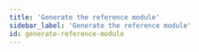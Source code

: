 ```yaml
---
title: 'Generate the reference module'
sidebar_label: 'Generate the reference module'
id: generate-reference-module
---
```

